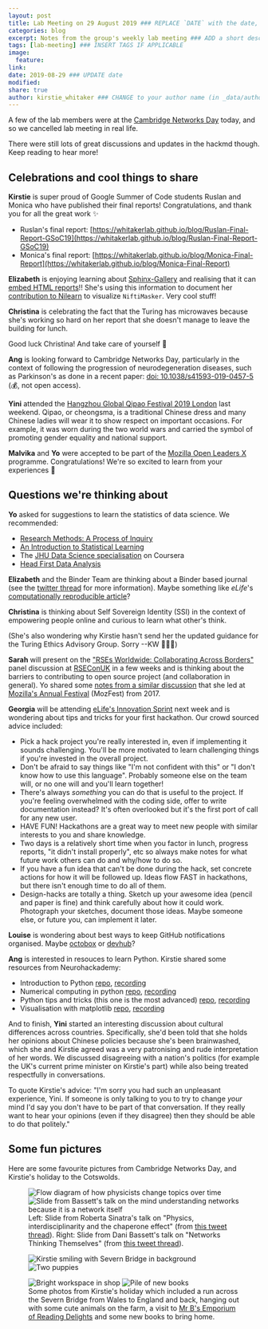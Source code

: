 ```yaml
---
layout: post
title: Lab Meeting on 29 August 2019 ### REPLACE `DATE` with the date, eg: 18 July 2019
categories: blog
excerpt: Notes from the group's weekly lab meeting ### ADD a short description (or keep that one if you'd)
tags: [lab-meeting] ### INSERT TAGS IF APPLICABLE
image:
  feature:
link:
date: 2019-08-29 ### UPDATE date
modified:
share: true
author: kirstie_whitaker ### CHANGE to your author name (in _data/authors.yml)
---
```


A few of the lab members were at the [Cambridge Networks Day](https://www.cnn.group.cam.ac.uk/cambridge-networks-day) today, and so we cancelled lab meeting in real life.

There were still lots of great discussions and updates in the hackmd though.
Keep reading to hear more!

## Celebrations and cool things to share

**Kirstie** is super proud of Google Summer of Code students Ruslan and Monica who have published their final reports!
Congratulations, and thank you for all the great work ✨

* Ruslan's final report: [https://whitakerlab.github.io/blog/Ruslan-Final-Report-GSoC19](https://whitakerlab.github.io/blog/Ruslan-Final-Report-GSoC19)
* Monica's final report: [https://whitakerlab.github.io/blog/Monica-Final-Report](https://whitakerlab.github.io/blog/Monica-Final-Report)

**Elizabeth** is enjoying learning about [Sphinx-Gallery](https://sphinx-gallery.github.io/) and realising that it can [embed HTML reports](https://mne.tools/dev/auto_examples/visualization/plot_make_report.html#sphx-glr-auto-examples-visualization-plot-make-report-py)!!
She's using this information to document her [contribution to Nilearn](https://github.com/nilearn/nilearn/pull/2019) to visualize `NiftiMasker`.
Very cool stuff!

**Christina** is celebrating the fact that the Turing has microwaves because she's working so hard on her report that she doesn't manage to leave the building for lunch.

Good luck Christina!
And take care of yourself 🤗

**Ang** is looking forward to Cambridge Networks Day, particularly in the context of following the progression of neurodegeneration diseases, such as Parkinson's as done in a recent paper: [doi: 10.1038/s41593-019-0457-5](https://doi.org/10.1038/s41593-019-0457-5) (💰, not open access).

**Yini** attended the [Hangzhou Global Qipao Festival 2019 London](https://www.eventbrite.com/e/2019-hangzhou-global-qipao-festival-tickets-70152320479#) last weekend.
Qipao, or cheongsma, is a traditional Chinese dress and many Chinese ladies will wear it to show respect on important occasions. 
For example, it was worn during the two world wars and carried the symbol of promoting gender equality and national support.

**Malvika** and **Yo** were accepted to be part of the [Mozilla Open Leaders X](https://foundation.mozilla.org/en/opportunity/mozilla-open-leaders/open-leaders-x/participants/) programme.
Congratulations!
We're so excited to learn from your experiences 🎉 

## Questions we're thinking about

**Yo** asked for suggestions to learn the statistics of data science.
We recommended:

* [Research Methods: A Process of Inquiry](https://www.amazon.co.uk/Research-Methods-Process-Inquiry-Tutorial/dp/0205360653/ref=sr_1_3?keywords=graziano+raulin&qid=1566895785&s=gateway&sr=8-3)
* [An Introduction to Statistical Learning](https://link.springer.com/book/10.1007/978-1-4614-7138-7)
* The [JHU Data Science specialisation](https://www.coursera.org/specializations/jhu-data-science) on Coursera
* [Head First Data Analysis](https://github.com/abhinavkorpal/head_first_series_books/blob/master/Head.First.Data.Analysis.Aug.2009.pdf)

**Elizabeth** and the Binder Team are thinking about a Binder based journal (see the [twitter thread](https://twitter.com/betatim/status/1165353293725540354?s=19) for more information).
Maybe something like _eLife_'s [computationally reproducible article](https://elifesciences.org/labs/ad58f08d/introducing-elife-s-first-computationally-reproducible-article)?

**Christina** is thinking about Self Sovereign Identity (SSI) in the context of empowering people online and curious to learn what other's think.

(She's also wondering why Kirstie hasn't send her the updated guidance for the Turing Ethics Advisory Group.
Sorry --KW 😬😱😭)

**Sarah** will present on the ["RSEs Worldwide: Collaborating Across Borders"](https://rseconuk2019.sched.com/event/QP6S/rse-worldwide-sharing-across-borders) panel discussion at [RSEConUK](https://rseconuk2019.sched.com) in a few weeks and is thinking about the barriers to contributing to open source project (and collaboration in general).
Yo shared some [notes from a similar discussion](https://github.com/yochannah/code-is-science/blob/master/content/posts/mozfest-session-2017.md) that she led at [Mozilla's Annual Festival](https://www.mozillafestival.org/en/) (MozFest) from 2017.

**Georgia** will be attending [eLife's Innovation Sprint](https://sprint.elifesciences.org/) next week and is wondering about tips and tricks for your first hackathon.
Our crowd sourced advice included:

* Pick a hack project you're really interested in, even if implementing it sounds challenging.
  You'll be more motivated to learn challenging things if you're invested in the overall project.
* Don't be afraid to say things like "I'm not confident with this" or "I don't know how to use this language".
  Probably someone else on the team will, or no one will and you'll learn together!
* There's always _something_ you can do that is useful to the project.
  If you're feeling overwhelmed with the coding side, offer to write documentation instead?
  It's often overlooked but it's the first port of call for any new user.
* HAVE FUN! Hackathons are a great way to meet new people with similar interests to you and share knowledge.
* Two days is a relatively short time when you factor in lunch, progress reports, "it didn't install properly", etc so always make notes for what future work others can do and why/how to do so.
* If you have a fun idea that can't be done during the hack, set concrete actions for how it will be followed up.
Ideas flow FAST in hackathons, but there isn't enough time to do all of them.
* Design-hacks are totally a thing.
  Sketch up your awesome idea (pencil and paper is fine) and think carefully about how it could work.
  Photograph your sketches, document those ideas.
  Maybe someone else, or future you, can implement it later.

**Louise** is wondering about best ways to keep GitHub notifications organised.
Maybe [octobox](https://octobox.io/) or [devhub](https://github.com/devhubapp/devhub)?

**Ang** is interested in resouces to learn Python.
Kirstie shared some resources from Neurohackademy:

* Introduction to Python [repo](https://github.com/neurohackademy/introduction-to-python), [recording](https://neurohackademy.org/course/introduction-to-python-2/)
* Numerical computing in python [repo](https://github.com/jbpoline/2019-numpy-tutorial), [recording](https://neurohackademy.org/course/numerical-computing-in-python/)
* Python tips and tricks (this one is the most advanced) [repo](https://github.com/neurohackweek/python-tips-and-tricks), [recording](https://neurohackademy.org/course/python-tips-and-tricks/)
* Visualisation with matplotlib [repo](https://github.com/KirstieJane/NH19-Visualization), [recording](https://neurohackademy.org/course/data-visualization-2/)

And to finish, **Yini** started an interesting discussion about cultural differences across countries.
Specifically, she'd been told that she holds her opinions about Chinese policies because she's been brainwashed, which she and Kirstie agreed was a very patronising and rude interpretation of her words.
We discussed disagreeing with a nation's politics (for example the UK's current prime minister on Kirstie's part) while also being treated respectfully in conversations.

To quote Kirstie's advice: "I'm sorry you had such an unpleasant experience, Yini.
If someone is only talking to you to try to change _your_ mind I'd say you don't have to be part of that conversation.
If they really want to hear your opinions (even if they disagree) then they should be able to do that politely."

## Some fun pictures

Here are some favourite pictures from Cambridge Networks Day, and Kirstie's holiday to the Cotswolds.

<figure class="half">
	<img src="/images/lab-meeting/2019-08-29/interdisiplinary-physics.jpg"
   alt="Flow diagram of how physicists change topics over time">
	<img src="/images/lab-meeting/2019-08-29/mind-as-network.jpg"
   alt="Slide from Bassett's talk on the mind understanding networks because it is a network itself">
  <figcaption>Left: Slide from Roberta Sinatra's talk on "Physics, interdisciplinarity and the chaperone effect" (from <a href="https://twitter.com/kirstie_j/status/1167013109921398784?s=20">this tweet thread</a>).
              Right: Slide from Dani Bassett's talk on "Networks Thinking Themselves" (from <a href="https://twitter.com/kirstie_j/status/1167074379282440193?s=20">this tweet thread</a>).
  </figcaption>
</figure>

<figure class="half">
	<img src="/images/lab-meeting/2019-08-29/severn-bridge.jpg"
   alt="Kirstie smiling with Severn Bridge in background">
	<img src="/images/lab-meeting/2019-08-29/puppies.jpg"
   alt="Two puppies">
</figure>
<figure class="half">
	<img src="/images/lab-meeting/2019-08-29/imaginarium.jpg"
   alt="Bright workspace in shop">
	<img src="/images/lab-meeting/2019-08-29/haul.jpg"
   alt="Pile of new books">
  <figcaption>Some photos from Kirstie's holiday which included a run across the Severn Bridge from Wales to England and back, hanging out with some cute animals on the farm, a visit to <a href="https://mrbsemporium.com/">Mr B's Emporium of Reading Delights</a> and some new books to bring home.
  </figcaption>
</figure>
